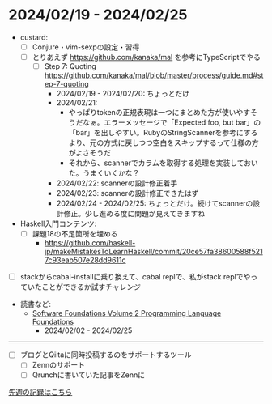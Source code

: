 # 2024/02/19 - 2024/02/25

- custard:
    - [ ] Conjure・vim-sexpの設定・習得
    - [ ] とりあえず <https://github.com/kanaka/mal> を参考にTypeScriptでやる
        - [ ] Step 7: Quoting <https://github.com/kanaka/mal/blob/master/process/guide.md#step-7-quoting>
            - 2024/02/19 - 2024/02/20: ちょっとだけ
            - 2024/02/21:
                - やっぱりtokenの正規表現は一つにまとめた方が使いやすそうだなぁ。エラーメッセージで「Expected foo, but bar」の「bar」を出しやすい。RubyのStringScannerを参考にするより、元の方式に戻しつつ空白をスキップするって仕様の方がよさそうだ
                - それから、scannerでカラムを取得する処理を実装しておいた。うまくいくかな？
            - 2024/02/22: scannerの設計修正着手
            - 2024/02/23: scannerの設計修正できたはず
            - 2024/02/24 - 2024/02/25: ちょっとだけ。続けてscannerの設計修正。少し進める度に問題が見えてきますね
- Haskell入門コンテンツ:
    - [ ] 課題18の不足箇所を埋める
        - <https://github.com/haskell-jp/makeMistakesToLearnHaskell/commit/20ce57fa38600588f5217c93eab507e28dd9611c>
- [ ] stackからcabal-installに乗り換えて、cabal replで、私がstack replでやっていたことができるか試すチャレンジ
- 読書など:
    - [Software Foundations Volume 2 Programming Language Foundations](https://softwarefoundations.cis.upenn.edu/plf-current/index.html)
        - 2024/02/02 - 2024/02/25

------

- [ ] ブログとQiitaに同時投稿するのをサポートするツール
    - [ ] Zennのサポート
    - [ ] Qrunchに書いていた記事をZennに

[先週の記録はこちら](https://github.com/igrep/daily-commits/blob/d569068b23dd32aa4964d18bb898722c7ff16a83/yesterday.md)
